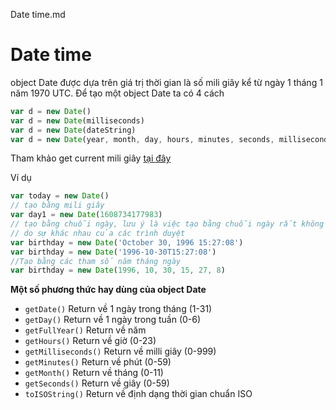 Date time.md
# Date time

object Date được dựa trên giá trị thời gian là số mili giây kể từ ngày 1 tháng 1 năm 1970 UTC.
Để tạo một object Date ta có 4 cách

```javascript
var d = new Date()
var d = new Date(milliseconds)
var d = new Date(dateString)
var d = new Date(year, month, day, hours, minutes, seconds, milliseconds)
```

Tham khảo get current mili giây [tại đây](https://currentmillis.com/)

Ví dụ

```javascript
var today = new Date()
// tạo bằng mili giây
var day1 = new Date(1608734177983)
// tạo bằng chuỗi ngày, lưu ý là việc tạo bằng chuỗi ngày rất không chính xác
// do sự khác nhau của các trình duyệt
var birthday = new Date('October 30, 1996 15:27:08')
var birthday = new Date('1996-10-30T15:27:08')
//Tạo bằng các tham số năm tháng ngày
var birthday = new Date(1996, 10, 30, 15, 27, 8)
```

**Một số phương thức hay dùng của object Date**

- `getDate()` Return về 1 ngày trong tháng (1-31)
- `getDay()` Return về 1 ngày trong tuần (0-6)
- `getFullYear()` Return về năm
- `getHours()` Return về giờ (0-23)
- `getMilliseconds()` Return về milli giây (0-999)
- `getMinutes()` Return về phút (0-59)
- `getMonth()` Return về tháng (0-11)
- `getSeconds()` Return về giây (0-59)
- `toISOString()` Return về định dạng thời gian chuẩn ISO